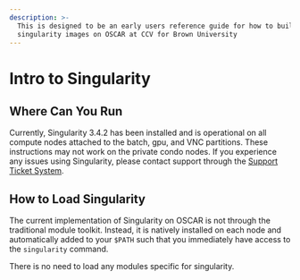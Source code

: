 ```yaml
---
description: >-
  This is designed to be an early users reference guide for how to build and run
  singularity images on OSCAR at CCV for Brown University‌
---
```


# Intro to Singularity

## Where Can You Run

Currently, Singularity 3.4.2 has been installed and is operational on all compute nodes attached to the batch, gpu, and VNC partitions. These instructions may not work on the private condo nodes. If you experience any issues using Singularity, please contact support through the [Support Ticket System](../getting-help/ticket.md).

## How to Load Singularity <a id="how-to-load-singularity"></a>

‌The current implementation of Singularity on OSCAR is not through the traditional module toolkit. Instead, it is natively installed on each node and automatically added to your `$PATH` such that you immediately have access to the `singularity` command.

There is no need to load any modules specific for singularity.

